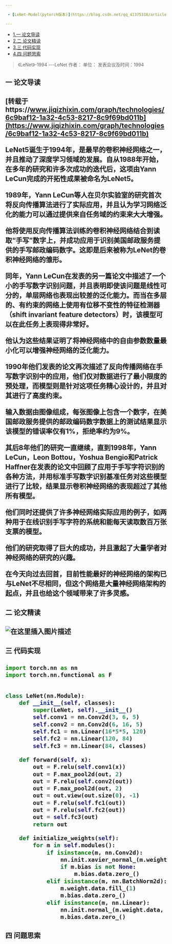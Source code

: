 ```yaml
---

 - [LeNet-Model(pytorch版本)](https://blog.csdn.net/qq_41375318/article/details/110039768)

---
```


* [1.一 论文导读](#1)
* [2.二 论文精读](#2)
* [3.三 代码实现](#3)
* [4.四 问题思索](#4)

> 《LeNet》-1994
> ---LeNet
> 作者：
> 单位：
> 发表会议及时间：1994

<h2 id=1>一 论文导读<h2>

[转载于https://www.jiqizhixin.com/graph/technologies/6c9baf12-1a32-4c53-8217-8c9f69bd011b](https://www.jiqizhixin.com/graph/technologies/6c9baf12-1a32-4c53-8217-8c9f69bd011b) 

LeNet5诞生于1994年，是最早的卷积神经网络之一，并且推动了深度学习领域的发展。自从1988年开始，在多年的研究和许多次成功的迭代后，这项由Yann LeCun完成的开拓性成果被命名为LeNet5。


1989年，Yann LeCun等人在贝尔实验室的研究首次将反向传播算法进行了实际应用，并且认为学习网络泛化的能力可以通过提供来自任务域的约束来大大增强。

他将使用反向传播算法训练的卷积神经网络结合到读取“手写”数字上，并成功应用于识别美国邮政服务提供的手写邮政编码数字。这即是后来被称为LeNet的卷积神经网络的雏形。

同年，Yann LeCun在发表的另一篇论文中描述了一个小的手写数字识别问题，并且表明即使该问题是线性可分的，单层网络也表现出较差的泛化能力。而当在多层的、有约束的网络上使用有位移不变性的特征检测器（shift invariant feature detectors）时，该模型可以在此任务上表现得非常好。

他认为这些结果证明了将神经网络中的自由参数数量最小化可以增强神经网络的泛化能力。

1990年他们发表的论文再次描述了反向传播网络在手写数字识别中的应用，他们仅对数据进行了最小限度的预处理，而模型则是针对这项任务精心设计的，并且对其进行了高度约束。

输入数据由图像组成，每张图像上包含一个数字，在美国邮政服务提供的邮政编码数字数据上的测试结果显示该模型的错误率仅有1%，拒绝率约为9%。

其后8年他们的研究一直继续，直到1998年，Yann LeCun，Leon Bottou，Yoshua Bengio和Patrick Haffner在发表的论文中回顾了应用于手写字符识别的各种方法，并用标准手写数字识别基准任务对这些模型进行了比较，结果显示卷积神经网络的表现超过了其他所有模型。

他们同时还提供了许多神经网络实际应用的例子，如两种用于在线识别手写字符的系统和能每天读取数百万张支票的模型。

他们的研究取得了巨大的成功，并且激起了大量学者对神经网络的研究的兴趣。

**在今天向过去回首，目前性能最好的神经网络的架构已与LeNet不尽相同，但这个网络是大量神经网络架构的起点，并且也给这个领域带来了许多灵感。**

<h2 id=2>二 论文精读<h2>

![在这里插入图片描述](https://img-blog.csdnimg.cn/20200618155040728.png?x-oss-process=image/watermark,type_ZmFuZ3poZW5naGVpdGk,shadow_10,text_aHR0cHM6Ly9ibG9nLmNzZG4ubmV0L3FxXzQxMzc1MzE4,size_16,color_FFFFFF,t_70)

<h2 id=3>三 代码实现<h2>




```python
import torch.nn as nn
import torch.nn.functional as F


class LeNet(nn.Module):
    def __init__(self, classes):
        super(LeNet, self).__init__()
        self.conv1 = nn.Conv2d(3, 6, 5)
        self.conv2 = nn.Conv2d(6, 16, 5)
        self.fc1 = nn.Linear(16*5*5, 120)
        self.fc2 = nn.Linear(120, 84)
        self.fc3 = nn.Linear(84, classes)

    def forward(self, x):
        out = F.relu(self.conv1(x))
        out = F.max_pool2d(out, 2)
        out = F.relu(self.conv2(out))
        out = F.max_pool2d(out, 2)
        out = out.view(out.size(0), -1)
        out = F.relu(self.fc1(out))
        out = F.relu(self.fc2(out))
        out = self.fc3(out)
        return out

    def initialize_weights(self):
        for m in self.modules():
            if isinstance(m, nn.Conv2d):
                nn.init.xavier_normal_(m.weight.data)
                if m.bias is not None:
                    m.bias.data.zero_()
            elif isinstance(m, nn.BatchNorm2d):
                m.weight.data.fill_(1)
                m.bias.data.zero_()
            elif isinstance(m, nn.Linear):
                nn.init.normal_(m.weight.data, 0, 0.1)
                m.bias.data.zero_()


```


<h2 id=4>四 问题思索<h2>
